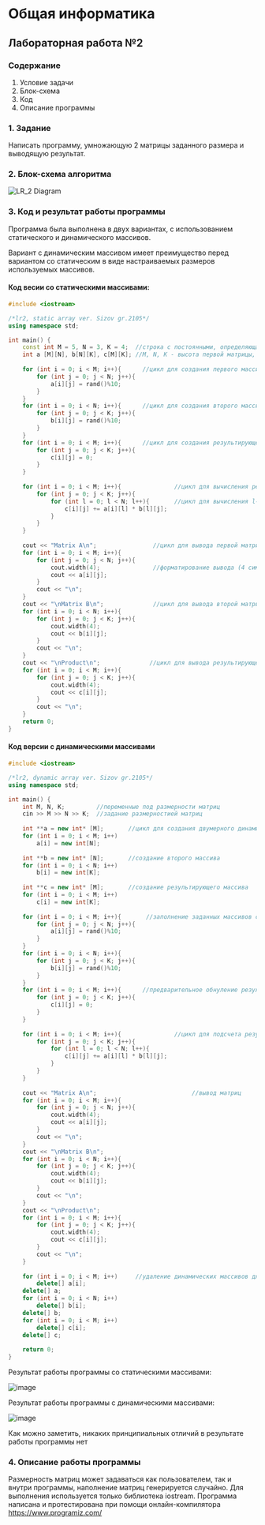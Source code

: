# Общая информатика

## Лабораторная работа №2

### Содержание

1. Условие задачи
2. Блок-схема
3. Код
4. Описание программы

### 1. Задание

Написать программу, умножающую 2 матрицы заданного размера и выводящую результат.

### 2. Блок-схема алгоритма

![LR_2 Diagram](https://user-images.githubusercontent.com/99638973/167593488-bfe138a7-576b-4d82-bdc8-4cf8b19d0a8c.png)

### 3. Код и результат работы программы

Программа была выполнена в двух вариантах, с использованием статического и динамического массивов.

Вариант с динамическим массивом имеет преимущество перед вариантом со статическим в виде настраиваемых размеров используемых массивов.

#### Код весии со статическими массивами:
```c++
#include <iostream>

/*lr2, static array ver. Sizov gr.2105*/
using namespace std;

int main() {
    const int M = 5, N = 3, K = 4;  //строка с постоянными, определяющая размеры матриц.
    int a [M][N], b[N][K], c[M][K]; //М, N, K - высота первой матрицы, высота второй матрицы, и ширина результирующей матрицы соответственно.
    
    for (int i = 0; i < M; i++){      //цикл для создания первого массива
        for (int j = 0; j < N; j++){
            a[i][j] = rand()%10;
        }
    }
    for (int i = 0; i < N; i++){      //цикл для создания второго массива
        for (int j = 0; j < K; j++){
            b[i][j] = rand()%10;
        }
    }
    for (int i = 0; i < M; i++){      //цикл для создания результирующего массива
        for (int j = 0; j < K; j++){
            c[i][j] = 0;
        }
    }
    
    for (int i = 0; i < M; i++){               //цикл для вычисления результата умножения матриц
        for (int j = 0; j < K; j++){
            for (int l = 0; l < N; l++){       //цикл для вычисления l-го,j-го элемента результирующей матрицы
                c[i][j] += a[i][l] * b[l][j];  
            }
        }
    }
    
    cout << "Matrix A\n";                //цикл для вывода первой матрицы
    for (int i = 0; i < M; i++){
        for (int j = 0; j < N; j++){
            cout.width(4);               //форматирование вывода (4 символа на ячейку)
            cout << a[i][j];
        }
        cout << "\n";
    }
    cout << "\nMatrix B\n";              //цикл для вывода второй матрицы
    for (int i = 0; i < N; i++){
        for (int j = 0; j < K; j++){
            cout.width(4);
            cout << b[i][j];
        }
        cout << "\n";
    }
    cout << "\nProduct\n";              //цикл для вывода результирующей матрицы
    for (int i = 0; i < M; i++){
        for (int j = 0; j < K; j++){
            cout.width(4);
            cout << c[i][j];
        }
        cout << "\n";
    }
    return 0;
}
```

#### Код версии с динамическими массивами

```c++
#include <iostream>

/*lr2, dynamic array ver. Sizov gr.2105*/
using namespace std;

int main() {
    int M, N, K;         //переменные под размерности матриц
    cin >> M >> N >> K;  //задание размерностией матриц
    
    int **a = new int* [M];       //цикл для создания двумерного динамического массива
    for (int i = 0; i < M; i++)
        a[i] = new int[N];
        
    int **b = new int* [N];       //создание второго массива
    for (int i = 0; i < N; i++)
        b[i] = new int[K];
        
    int **c = new int* [M];       //создание результирующего массива
    for (int i = 0; i < M; i++)
        c[i] = new int[K];
    
    for (int i = 0; i < M; i++){       //заполнение заданных массивов случайными числами
        for (int j = 0; j < N; j++){
            a[i][j] = rand()%10;
        }
    }
    for (int i = 0; i < N; i++){
        for (int j = 0; j < K; j++){
            b[i][j] = rand()%10;
        }
    }
    for (int i = 0; i < M; i++){      //предварительное обнуление результирующего массива
        for (int j = 0; j < K; j++){
            c[i][j] = 0;
        }
    }
    
    for (int i = 0; i < M; i++){               //цикл для подсчета результата
        for (int j = 0; j < K; j++){
            for (int l = 0; l < N; l++){
                c[i][j] += a[i][l] * b[l][j];
            }
        }
    }
    
    cout << "Matrix A\n";                           //вывод матриц
    for (int i = 0; i < M; i++){
        for (int j = 0; j < N; j++){
            cout.width(4);
            cout << a[i][j];
        }
        cout << "\n";
    }
    cout << "\nMatrix B\n";
    for (int i = 0; i < N; i++){
        for (int j = 0; j < K; j++){
            cout.width(4);
            cout << b[i][j];
        }
        cout << "\n";
    }
    cout << "\nProduct\n";
    for (int i = 0; i < M; i++){
        for (int j = 0; j < K; j++){
            cout.width(4);
            cout << c[i][j];
        }
        cout << "\n";
    }
    
    for (int i = 0; i < M; i++)     //удаление динамических массивов для избежания утечки памяти
        delete[] a[i];
    delete[] a;
    for (int i = 0; i < N; i++)
        delete[] b[i];
    delete[] b;
    for (int i = 0; i < M; i++)
        delete[] c[i];
    delete[] c;
    
    return 0;
}
```
Результат работы программы со статическими массивами:

![image](https://user-images.githubusercontent.com/99638973/167610810-ef0bbe74-9114-4fbb-8e1e-15072aa2a116.png)

Результат работы программы с динамическими массивами:

![image](https://user-images.githubusercontent.com/99638973/167611125-3540fb3d-a620-426e-a299-e691ef079a4b.png)

Как можно заметить, никаких принципиальных отличий в результате работы программы нет

### 4. Описание работы программы
Размерность матриц может задаваться как пользователем, так и внутри программы, наполнение матриц генерируется случайно. Для выполнения используется только библиотека iostream.  Программа написана и протестирована при помощи онлайн-компилятора https://www.programiz.com/
